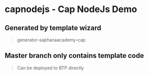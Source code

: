 # capnodejs - Cap NodeJs Demo
## Generated by template wizard
> generator-saphanaacademy-cap
## Master branch only contains template code 
> Can be deployed to BTP directly
